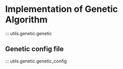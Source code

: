 # Implementation of Genetic Algorithm

::: utils.genetic.genetic

## Genetic config file

::: utils.genetic.genetic_config